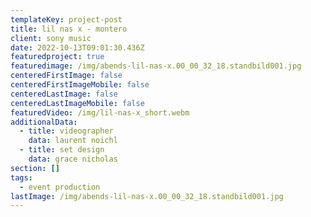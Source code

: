 ```yaml
---
templateKey: project-post
title: lil nas x - montero
client: sony music
date: 2022-10-13T09:01:30.436Z
featuredproject: true
featuredimage: /img/abends-lil-nas-x.00_00_32_18.standbild001.jpg
centeredFirstImage: false
centeredFirstImageMobile: false
centeredLastImage: false
centeredLastImageMobile: false
featuredVideo: /img/lil-nas-x_short.webm
additionalData:
  - title: videographer
    data: laurent noichl
  - title: set design
    data: grace nicholas
section: []
tags:
  - event production
lastImage: /img/abends-lil-nas-x.00_00_32_18.standbild001.jpg
---
```

